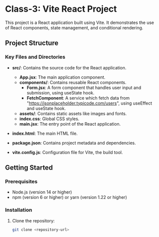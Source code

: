 # Class-3: Vite React Project

This project is a React application built using Vite. It demonstrates the use of React components, state management, and conditional rendering.

## Project Structure

### Key Files and Directories

- **src/**: Contains the source code for the React application.
  - **App.jsx**: The main application component.
  - **components/**: Contains reusable React components.
    - **Form.jsx**: A form component that handles user input and submission, using useState hook.
    - **FetchComponent**: A service which fetch data from "https://jsonplaceholder.typicode.com/users", using useEffect and useState hook.
  - **assets/**: Contains static assets like images and fonts.
  - **index.css**: Global CSS styles.
  - **main.jsx**: The entry point of the React application.

- **index.html**: The main HTML file.
- **package.json**: Contains project metadata and dependencies.
- **vite.config.js**: Configuration file for Vite, the build tool.

## Getting Started

### Prerequisites

- Node.js (version 14 or higher)
- npm (version 6 or higher) or yarn (version 1.22 or higher)

### Installation

1. Clone the repository:

   ```sh
   git clone <repository-url>

